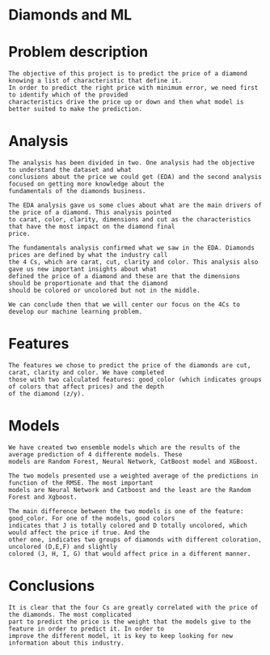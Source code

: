 # Diamonds and ML

# Problem description

    The objective of this project is to predict the price of a diamond knowing a list of characteristic that define it. 
    In order to predict the right price with minimum error, we need first to identify which of the provided 
    characteristics drive the price up or down and then what model is better suited to make the prediction.

# Analysis

    The analysis has been divided in two. One analysis had the objective to understand the dataset and what 
    conclusions about the price we could get (EDA) and the second analysis focused on getting more knowledge about the 
    fundamentals of the diamonds business.

    The EDA analysis gave us some clues about what are the main drivers of the price of a diamond. This analysis pointed 
    to carat, color, clarity, dimensions and cut as the characteristics that have the most impact on the diamond final 
    price.

    The fundamentals analysis confirmed what we saw in the EDA. Diamonds prices are defined by what the industry call 
    the 4 Cs, which are carat, cut, clarity and color. This analysis also gave us new important insights about what 
    defined the price of a diamond and these are that the dimensions should be proportionate and that the diamond 
    should be colored or uncolored but not in the middle.

    We can conclude then that we will center our focus on the 4Cs to develop our machine learning problem.

# Features

    The features we chose to predict the price of the diamonds are cut, carat, clarity and color. We have completed 
    those with two calculated features: good_color (which indicates groups of colors that affect prices) and the depth 
    of the diamond (z/y).

# Models

    We have created two ensemble models which are the results of the average prediction of 4 differente models. These 
    models are Random Forest, Neural Network, CatBoost model and XGBoost.

    The two models presented use a weighted average of the predictions in function of the RMSE. The most important 
    models are Neural Network and Catboost and the least are the Random Forest and Xgboost.

    The main difference between the two models is one of the feature: good_color. For one of the models, good colors 
    indicates that J is totally colored and D totally uncolored, which would affect the price if true. And the 
    other one, indicates two groups of diamonds with different coloration, uncolored (D,E,F) and slightly 
    colored (J, H, I, G) that would affect price in a different manner.

# Conclusions

    It is clear that the four Cs are greatly correlated with the price of the diamonds. The most complicated 
    part to predict the price is the weight that the models give to the feature in order to predict it. In order to 
    improve the different model, it is key to keep looking for new information about this industry. 
